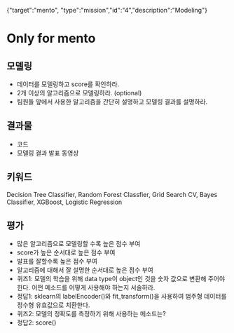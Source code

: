 {"target":"mento", "type":"mission","id":"4","description":"Modeling"}
# Only for mento
## 모델링 
* 데이터를 모델링하고 score를 확인하라.
* 2개 이상의 알고리즘으로 모델링하라. (optional)
* 팀원들 앞에서 사용한 알고리즘을 간단히 설명하고 모델링 결과를 설명하라.

## 결과물
* 코드
* 모델링 결과 발표 동영상

## 키워드
Decision Tree Classifier, Random Forest Classfier, Grid Search CV, Bayes Classifier, XGBoost, Logistic Regression

## 평가
* 많은 알고리즘으로 모델링할 수록 높은 점수 부여
* score가 높은 순서대로 높은 점수 부여
* 발표를 잘할수록 높은 점수 부여
* 알고리즘에 대해서 잘 설명한 순서대로 높은 점수 부여
* 퀴즈1: 모델의 학습을 위해 data type이 object인 것을 숫자 값으로 변환해 주어야 한다. 어떤 메소드를 어떻게 사용해야 하는지 서술하라.
* 정답1: sklearn의 labelEncoder()와 fit_transform()을 사용하여 범주형 데이터를 정수형 유효값으로 치환한다.
* 퀴즈2: 모델의 정확도를 측정하기 위해 사용하는 메소드는?
* 정답2: score()

